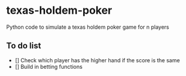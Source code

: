 # texas-holdem-poker
Python code to simulate a texas holdem poker game for n players

## To do list
- [] Check which player has the higher hand if the score is the same
- [] Build in betting functions
